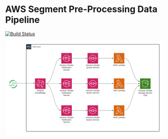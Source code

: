 # AWS Segment Pre-Processing Data Pipeline

[![Build Status](https://travis-ci.org/joemccann/dillinger.svg?branch=master)](https://travis-ci.org/joemccann/dillinger)

![N|Solid](https://raw.githubusercontent.com/joshuamarango/aws-lambda-pandas-s3/main/src/assets/aws-lambda-pandas-s3.png)
